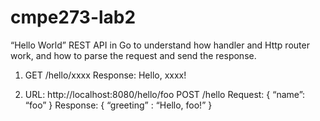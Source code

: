 # cmpe273-lab2
“Hello World” REST API in Go to understand how handler and Http router work, and how to parse the request and send the response.
1. GET /hello/xxxx
  Response: Hello, xxxx!
  
2. URL: http://localhost:8080/hello/foo
  POST /hello
      Request:
      {
        “name”: “foo”
      }
      Response:
      {
      “greeting” : “Hello, foo!”
      }

